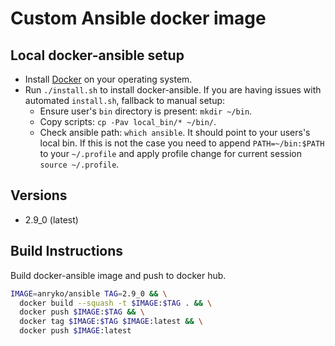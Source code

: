 # Custom Ansible docker image

## Local docker-ansible setup

- Install [Docker](https://www.docker.com) on your operating system.
- Run `./install.sh` to install docker-ansible.
  If you are having issues with automated `install.sh`, fallback to manual setup:
  - Ensure user's `bin` directory is present: `mkdir ~/bin`.
  - Copy scripts: `cp -Pav local_bin/* ~/bin/`.
  - Check ansible path: `which ansible`. It should point to your users's local bin. If this is not the case you need to append `PATH=~/bin:$PATH` to your `~/.profile` and apply profile change for current session `source ~/.profile`.

## Versions

- 2.9_0 (latest)

## Build Instructions

Build docker-ansible image and push to docker hub.

```bash
IMAGE=anryko/ansible TAG=2.9_0 && \
  docker build --squash -t $IMAGE:$TAG . && \
  docker push $IMAGE:$TAG && \
  docker tag $IMAGE:$TAG $IMAGE:latest && \
  docker push $IMAGE:latest
```
